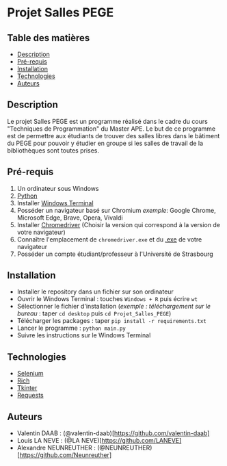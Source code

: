 # Projet Salles PEGE

## Table des matières 
- [Description](#description)
- [Pré-requis](#pré-requis)
- [Installation](#installation)
- [Technologies](#technologies)
- [Auteurs](#auteurs)


## Description

Le projet Salles PEGE est un programme réalisé dans le cadre du cours "Techniques de Programmation" du Master APE. Le but de ce programme est de permettre aux étudiants de trouver des salles libres dans le bâtiment du PEGE pour pouvoir y étudier en groupe si les salles de travail de la bibliothèques sont toutes prises.

## Pré-requis

1. Un ordinateur sous Windows
2. [Python](https://www.python.org/downloads/)
3. Installer [Windows Terminal](https://www.microsoft.com/fr-fr/p/windows-terminal/9n0dx20hk701#activetab=pivot:overviewtab)
4. Posséder un navigateur basé sur Chromium _exemple_: Google Chrome, Microsoft Edge, Brave, Opera, Vivaldi
5. Installer [Chromedriver](https://chromedriver.chromium.org/downloads) (Choisir la version qui correspond à la version de votre navigateur)
6. Connaître l'emplacement de ```chromedriver.exe``` et du [.exe](https://www.howtogeek.com/688781/how-to-quickly-locate-a-programs-exe-file-on-windows-10/) de votre navigateur
8. Posséder un compte étudiant/professeur à l'Université de Strasbourg


## Installation

- Installer le repository dans un fichier sur son ordinateur
- Ouvrir le Windows Terminal : touches ```Windows + R``` puis écrire ```wt```
- Sélectionner le fichier d'installation (_exemple : téléchargement sur le bureau_ : taper ```cd desktop``` puis ```cd Projet_Salles_PEGE```)
- Télécharger les packages : taper ```pip install -r requirements.txt```
- Lancer le programme : ```python main.py``` 
- Suivre les instructions sur le Windows Terminal

## Technologies

- [Selenium](https://www.selenium.dev/documentation/)
- [Rich](https://github.com/Textualize/rich)
- [Tkinter](https://docs.python.org/fr/3/library/tkinter.html)
- [Requests](https://docs.python-requests.org/en/latest/)

## Auteurs

- Valentin DAAB : (@valentin-daab)[https://github.com/valentin-daab]
- Louis LA NEVE : (@LA NEVE)[https://github.com/LANEVE]
- Alexandre NEUNREUTHER : (@NEUNREUTHER)[https://github.com/Neunreuther]





 
